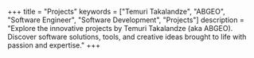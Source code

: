 +++
title = "Projects"
keywords = ["Temuri Takalandze", "ABGEO", "Software Engineer", "Software Development", "Projects"]
description = "Explore the innovative projects by Temuri Takalandze (aka ABGEO). Discover software solutions, tools, and creative ideas brought to life with passion and expertise."
+++
